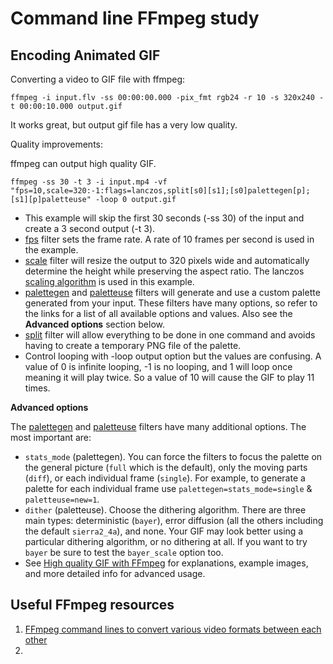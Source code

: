 # Command line FFmpeg study

## Encoding Animated GIF

Converting a video to GIF file with ffmpeg:

`ffmpeg -i input.flv -ss 00:00:00.000 -pix_fmt rgb24 -r 10 -s 320x240 -t 00:00:10.000 output.gif`

It works great, but output gif file has a very low quality.

Quality improvements:

ffmpeg can output high quality GIF. 

`ffmpeg -ss 30 -t 3 -i input.mp4 -vf "fps=10,scale=320:-1:flags=lanczos,split[s0][s1];[s0]palettegen[p];[s1][p]paletteuse" -loop 0 output.gif`

- This example will skip the first 30 seconds (-ss 30) of the input and create a 3 second output (-t 3).
- [fps](https://ffmpeg.org/ffmpeg-filters.html#fps) filter sets the frame rate. A rate of 10 frames per second is used in the example.
- [scale](https://ffmpeg.org/ffmpeg-filters.html#scale) filter will resize the output to 320 pixels wide and 
  automatically determine the height while preserving the aspect ratio. The lanczos 
  [scaling algorithm](https://ffmpeg.org/ffmpeg-scaler.html) is used in this example.
- [palettegen](https://ffmpeg.org/ffmpeg-filters.html#palettegen) and [paletteuse](https://ffmpeg.org/ffmpeg-filters.html#paletteuse) 
  filters will generate and use a custom palette generated from your input. 
  These filters have many options, so refer to the links for a list of all available options and values. 
  Also see the **Advanced options** section below.
- [split](https://ffmpeg.org/ffmpeg-filters.html#split) filter will allow everything to be done in one command and 
  avoids having to create a temporary PNG file of the palette.
- Control looping with -loop output option but the values are confusing. A value of 0 is infinite looping, -1 is no looping, 
  and 1 will loop once meaning it will play twice. So a value of 10 will cause the GIF to play 11 times.

**Advanced options**

The [palettegen](https://ffmpeg.org/ffmpeg-filters.html#palettegen) and [paletteuse](https://ffmpeg.org/ffmpeg-filters.html#paletteuse) filters have many additional options. 
The most important are:

- `stats_mode` (palettegen). You can force the filters to focus the palette on the general picture (`full` which is the default), 
  only the moving parts (`diff`), or each individual frame (`single`). For example, to generate a palette for each individual 
  frame use `palettegen=stats_mode=single` & `paletteuse=new=1`.
- `dither` (paletteuse). Choose the dithering algorithm. There are three main types: deterministic (`bayer`), error diffusion (all the others including the default `sierra2_4a`), and none. Your GIF may look better using a particular dithering algorithm, or no dithering at all. If you want to try `bayer` be sure to test the `bayer_scale` option too.
- See [High quality GIF with FFmpeg](http://blog.pkh.me/p/21-high-quality-gif-with-ffmpeg.html) for explanations, 
  example images, and more detailed info for advanced usage.

## Useful FFmpeg resources
1. [FFmpeg command lines to convert various video formats between each other](https://bytescout.com/blog/2016/12/ffmpeg-command-lines-convert-various-video-formats.html)
2. 

